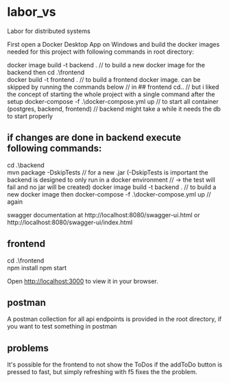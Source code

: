 # labor_vs
Labor for distributed systems

First open a Docker Desktop App on Windows and build the docker images needed for this project with following commands in root directory:

docker image build -t backend .                 // to build a new docker image for the backend then
cd .\frontend\
docker build -t frontend .                      // to build a frontend docker image. can be skipped by running the commands below 
                                                // in ## frontend
cd..                                            // but i liked the concept of starting the whole project with a single command after the setup
docker-compose -f .\docker-compose.yml up       // to start all container (postgres, backend, frontend) 
                                                // backend might take a while it needs the db to start properly


## if changes are done in backend execute following commands:

cd .\backend\
mvn package -DskipTests                         // for a new .jar (-DskipTests is important the backend is designed to only run in a docker environment 
                                                // -> the test will fail and no jar will be created)
docker image build -t backend .                 // to build a new docker image then
docker-compose -f .\docker-compose.yml up       // again

swagger documentation at http://localhost:8080/swagger-ui.html or
http://localhost:8080/swagger-ui/index.html

## frontend

cd .\frontend\
npm install
npm start

Open [http://localhost:3000](http://localhost:3000) to view it in your browser.

## postman

A postman collection for all api endpoints is provided in the root directory, if you want to test something in postman

## problems

It's possible for the frontend to not show the ToDos if the addToDo button is pressed to fast, but simply refreshing with f5 fixes the the problem.
